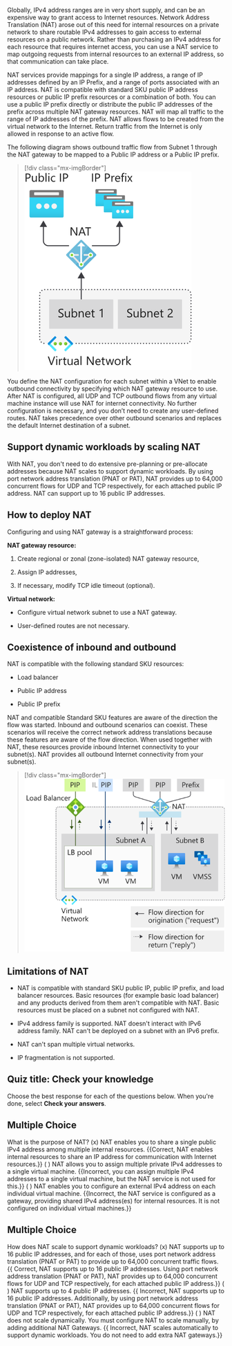 

 

Globally, IPv4 address ranges are in very short supply, and can be an expensive way to grant access to Internet resources. Network Address Translation (NAT) arose out of this need for internal resources on a private network to share routable IPv4 addresses to gain access to external resources on a public network. Rather than purchasing an IPv4 address for each resource that requires internet access, you can use a NAT service to map outgoing requests from internal resources to an external IP address, so that communication can take place. 

NAT services provide mappings for a single IP address, a range of IP addresses defined by an IP Prefix, and a range of ports associated with an IP address. NAT is compatible with standard SKU public IP address resources or public IP prefix resources or a combination of both. You can use a public IP prefix directly or distribute the public IP addresses of the prefix across multiple NAT gateway resources. NAT will map all traffic to the range of IP addresses of the prefix. NAT allows flows to be created from the virtual network to the Internet. Return traffic from the Internet is only allowed in response to an active flow.

The following diagram shows outbound traffic flow from Subnet 1 through the NAT gateway to be mapped to a Public IP address or a Public IP prefix.

> [!div class="mx-imgBorder"]
> ![NAT service provides internet connectivity for internal resources.](../media/nat-flow-map.png)

You define the NAT configuration for each subnet within a VNet to enable outbound connectivity by specifying which NAT gateway resource to use. After NAT is configured, all UDP and TCP outbound flows from any virtual machine instance will use NAT for internet connectivity. No further configuration is necessary, and you don’t need to create any user-defined routes. NAT takes precedence over other outbound scenarios and replaces the default Internet destination of a subnet.

## Support dynamic workloads by scaling NAT

With NAT, you don't need to do extensive pre-planning or pre-allocate addresses because NAT scales to support dynamic workloads. By using port network address translation (PNAT or PAT), NAT provides up to 64,000 concurrent flows for UDP and TCP respectively, for each attached public IP address. NAT can support up to 16 public IP addresses.

## How to deploy NAT

Configuring and using NAT gateway is a straightforward process:

**NAT gateway resource:**

1. Create regional or zonal (zone-isolated) NAT gateway resource,

2. Assign IP addresses,

3. If necessary, modify TCP idle timeout (optional). 

**Virtual network:**

- Configure virtual network subnet to use a NAT gateway.

- User-defined routes are not necessary.

## Coexistence of inbound and outbound

NAT is compatible with the following standard SKU resources:

- Load balancer

- Public IP address

- Public IP prefix

NAT and compatible Standard SKU features are aware of the direction the flow was started. Inbound and outbound scenarios can coexist. These scenarios will receive the correct network address translations because these features are aware of the flow direction. When used together with NAT, these resources provide inbound Internet connectivity to your subnet(s). NAT provides all outbound Internet connectivity from your subnet(s).

 
>[!div class="mx-imgBorder"]
>![Virtual Network NAT flow direction](../media/nat-flow-direction-inbound-and-outbound.png)

 

## Limitations of NAT

- NAT is compatible with standard SKU public IP, public IP prefix, and load balancer resources. Basic resources (for example basic load balancer) and any products derived from them aren't compatible with NAT. Basic resources must be placed on a subnet not configured with NAT.

- IPv4 address family is supported. NAT doesn't interact with IPv6 address family. NAT can't be deployed on a subnet with an IPv6 prefix.

- NAT can't span multiple virtual networks.

- IP fragmentation is not supported.

## Quiz title: Check your knowledge

Choose the best response for each of the questions below. When you're done, select **Check your answers**.


## Multiple Choice 

What is the purpose of NAT?
(x) NAT enables you to share a single public IPv4 address among multiple internal resources.  {{Correct, NAT enables internal resources to share an IP address for communication with Internet resources.}} 
( ) NAT allows you to assign multiple private IPv4 addresses to a single virtual machine.  {{Incorrect, you can assign multiple IPv4 addresses to a single virtual machine, but the NAT service is not used for this.}} 
( )  NAT enables you to configure an external IPv4 address on each individual virtual machine.  {{Incorrect, the NAT service is configured as a gateway, providing shared IPv4 address(es) for internal  resources. It is not configured on individual virtual machines.}}

## Multiple Choice 

How does NAT scale to support dynamic workloads?
(x) NAT supports up to 16 public IP addresses, and for each of those, uses port network address translation (PNAT or PAT) to provide up to 64,000 concurrent traffic flows.  {{ Correct, NAT supports up to 16 public IP addresses. Using port network address translation (PNAT or PAT), NAT provides up to 64,000 concurrent flows for UDP and TCP respectively, for each attached public IP address.}} 
( ) NAT supports up to 4 public IP addresses.  {{ Incorrect, NAT supports up to 16 public IP addresses. Additionally, by using port network address translation (PNAT or PAT), NAT provides up to 64,000 concurrent flows for UDP and TCP respectively, for each attached public IP address.}} 
( )  NAT does not scale dynamically. You must configure NAT to scale manually, by adding additional NAT Gateways.  {{ Incorrect, NAT scales automatically to support dynamic workloads. You do not need to add extra NAT gateways.}}



